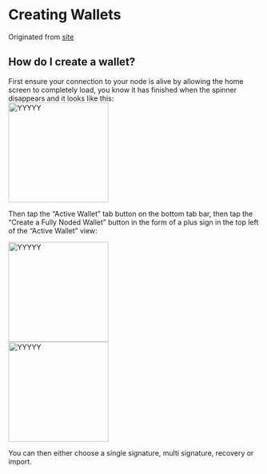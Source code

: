 # Creating Wallets

Originated from [site](https://fullynoded.app/faq/#How-Do-I-Create-a-Wallet)

## How do I create a wallet?

First ensure your connection to your node is alive by allowing the home screen to completely load, you know it has finished when the spinner disappears and it looks like this: <br/>
<img src="./Images/XXXX.png" alt="YYYYY" border="0" width="200">

Then tap the “Active Wallet” tab button on the bottom tab bar, then tap the “Create a Fully Noded Wallet” button in the form of a plus sign in the top left of the “Active Wallet” view:

<img src="./Images/XXXX.png" alt="YYYYY" border="0" width="200"><br/>
<img src="./Images/XXXX.png" alt="YYYYY" border="0" width="200">

You can then either choose a single signature, multi signature, recovery or import.
